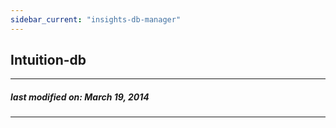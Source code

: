 ```yaml
---
sidebar_current: "insights-db-manager"
---
```


Intuition-db
------------


---
##### last modified on: March 19, 2014
---
